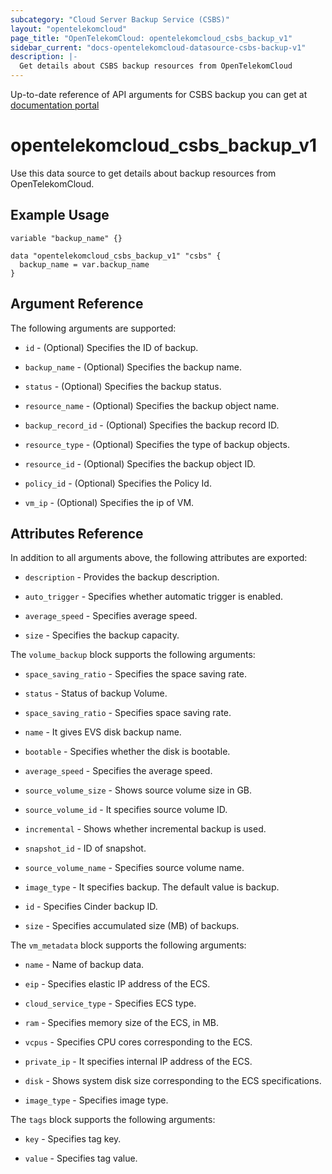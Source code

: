 ```yaml
---
subcategory: "Cloud Server Backup Service (CSBS)"
layout: "opentelekomcloud"
page_title: "OpenTelekomCloud: opentelekomcloud_csbs_backup_v1"
sidebar_current: "docs-opentelekomcloud-datasource-csbs-backup-v1"
description: |-
  Get details about CSBS backup resources from OpenTelekomCloud
---
```


Up-to-date reference of API arguments for CSBS backup you can get at
[documentation portal](https://docs.otc.t-systems.com/cloud-server-backup-service/api-ref/api_description/backup_management/querying_all_backups.html#en-us-topic-0059304235)

# opentelekomcloud_csbs_backup_v1

Use this data source to get details about backup resources from OpenTelekomCloud.

## Example Usage

```hcl
variable "backup_name" {}

data "opentelekomcloud_csbs_backup_v1" "csbs" {
  backup_name = var.backup_name
}
```

## Argument Reference

The following arguments are supported:

* `id` - (Optional) Specifies the ID of backup.

* `backup_name` - (Optional) Specifies the backup name.

* `status` - (Optional) Specifies the backup status.

* `resource_name` - (Optional) Specifies the backup object name.

* `backup_record_id` - (Optional) Specifies the backup record ID.

* `resource_type` - (Optional) Specifies the type of backup objects.

* `resource_id` - (Optional) Specifies the backup object ID.

* `policy_id` - (Optional) Specifies the Policy Id.

* `vm_ip` - (Optional) Specifies the ip of VM.

## Attributes Reference

In addition to all arguments above, the following attributes are exported:

* `description` - Provides the backup description.

* `auto_trigger` - Specifies whether automatic trigger is enabled.

* `average_speed` - Specifies average speed.

* `size` - Specifies the backup capacity.

The `volume_backup` block supports the following arguments:

* `space_saving_ratio` - Specifies the space saving rate.

* `status` - Status of backup Volume.

* `space_saving_ratio` - Specifies space saving rate.

* `name` - It gives EVS disk backup name.

* `bootable` - Specifies whether the disk is bootable.

* `average_speed` - Specifies the average speed.

* `source_volume_size` - Shows source volume size in GB.

* `source_volume_id` - It specifies source volume ID.

* `incremental` - Shows whether incremental backup is used.

* `snapshot_id` - ID of snapshot.

* `source_volume_name` - Specifies source volume name.

* `image_type` - It specifies backup. The default value is backup.

* `id` -  Specifies Cinder backup ID.

* `size` - Specifies accumulated size (MB) of backups.

The `vm_metadata` block supports the following arguments:

* `name` - Name of backup data.

* `eip` - Specifies elastic IP address of the ECS.

* `cloud_service_type` - Specifies ECS type.

* `ram` - Specifies memory size of the ECS, in MB.

* `vcpus` - Specifies CPU cores corresponding to the ECS.

* `private_ip` - It specifies internal IP address of the ECS.

* `disk` - Shows system disk size corresponding to the ECS specifications.

* `image_type` - Specifies image type.

The `tags` block supports the following arguments:

* `key` - Specifies tag key.

* `value` - Specifies tag value.
